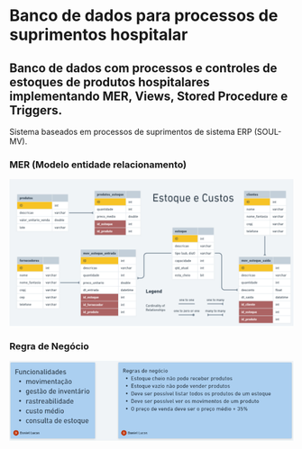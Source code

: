 # Banco de dados para processos de suprimentos hospitalar 

## Banco de dados com processos e controles de estoques de produtos hospitalares implementando MER, Views, Stored Procedure e Triggers.
Sistema baseados em processos de suprimentos de sistema ERP (SOUL-MV).

### MER (Modelo entidade relacionamento)
![Mer BD](/mer.png)

### Regra de Negócio
![Regra BD](/RFeRN.png)

